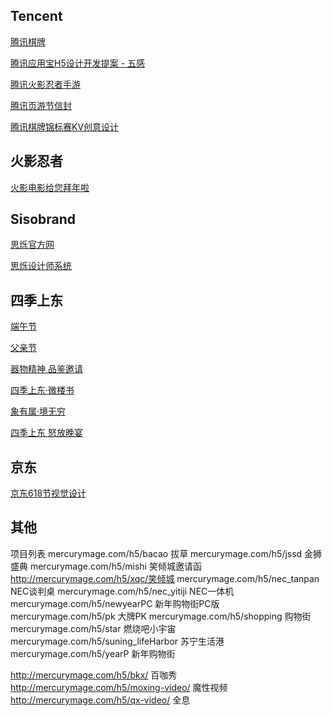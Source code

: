 ## Tencent
[腾讯棋牌](http://qipai.qq.com/act/a20151114desk/index.html)

[腾讯应用宝H5设计开发提案 - 五感](http://www.sisobrand.com/h5/fiveFeels/index.html) 

[腾讯火影忍者手游](http://yes.qq.com/act/a20150516yesyry/)

[腾讯页游节信封](http://yes.qq.com/act/a20150516yesyry/)

[腾讯棋牌锦标赛KV创意设计](http://www.zcool.com.cn/work/ZMTUxMzE5Njg=.html?switchPage=on#commentMaoDian)

## 火影忍者
[火影电影给您拜年啦](http://sisobrand.com/h5/naruto_newyear/)

## Sisobrand
[思烁官方网](http://www.sisobrand.com/h5/siso_official_angular/dist/public/#/home)

[思烁设计师系统](http://www.sisobrand.com/siso_system/calendar.html)

## 四季上东
[端午节](http://www.sisobrand.com/h5/siji_duanwujie/dist/)

[父亲节](http://www.sisobrand.com/h5/siji_fatherDay/dist/)

[器物精神 品鉴邀请](http://www.sisobrand.com/h5/siji_invited_gongzhong/dist/)

[四季上东·微楼书 ](http://www.sisobrand.com/h5/siji_weiloushu/dist/)

[象有属·境无穷](https://github.com/SisoInteractive/siji_daxiang)

[四季上东 怒放晚宴](http://sisobrand.com/h5/siji_nufang/)

## 京东
[京东618节视觉设计](http://www.zcool.com.cn/work/ZMTI2NzI3Njg=.html)

## 其他
项目列表
mercurymage.com/h5/bacao 拔草
mercurymage.com/h5/jssd 金狮盛典
mercurymage.com/h5/mishi 笑倾城邀请函
http://mercurymage.com/h5/xqc/笑倾城
mercurymage.com/h5/nec_tanpan NEC谈判桌
mercurymage.com/h5/nec_yitiji NEC一体机
mercurymage.com/h5/newyearPC 新年购物街PC版
mercurymage.com/h5/pk 大牌PK
mercurymage.com/h5/shopping 购物街
mercurymage.com/h5/star 燃烧吧小宇宙
mercurymage.com/h5/suning_lifeHarbor 苏宁生活港
mercurymage.com/h5/yearP 新年购物街

http://mercurymage.com/h5/bkx/ 百咖秀
http://mercurymage.com/h5/moxing-video/ 魔性视频
http://mercurymage.com/h5/qx-video/ 全息
